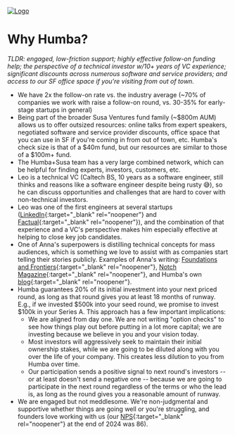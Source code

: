 <a href="#top"></a>

<link rel="stylesheet" href="../style.css">

[![Logo](../humba_logo.png)](https://humbaventures.com/)

# Why Humba?

_TLDR: engaged, low-friction support; highly effective follow-on funding help; the perspective of a technical investor w/10+ years of VC experience; significant discounts across numerous software and service providers; and access to our SF office space if you're visiting from out of town._

* We have 2x the follow-on rate vs. the industry average (~70% of companies we work with raise a follow-on round, vs. 30-35% for early-stage startups in general)
* Being part of the broader Susa Ventures fund family (~$800m AUM) allows us to offer outsized resources: online talks from expert speakers, negotiated software and service provider discounts, office space that you can use in SF if you're coming in from out of town, etc. Humba's check size is that of a $40m fund, but our resources are similar to those of a $100m+ fund.
* The Humba+Susa team has a very large combined network, which can be helpful for finding experts, investors, customers, etc.
* Leo is a technical VC (Caltech BS, 10 years as a software engineer, still thinks and reasons like a software engineer despite being rusty 😅), so he can discuss opportunities and challenges that are hard to cover with non-technical investors.
* Leo was one of the first engineers at several startups ([LinkedIn](https://www.linkedin.com/){:target="_blank" rel="noopener"} and [Factual](https://www.crunchbase.com/organization/factual){:target="_blank" rel="noopener"}), and the combination of that experience and a VC's perspective makes him especially effective at helping to close key job candidates.
* One of Anna's superpowers is distilling technical concepts for mass audiences, which is something we love to assist with as companies start telling their stories publicly. Examples of Anna's writing: [Foundations and Frontiers](https://www.contrary.com/foundations-and-frontiers){:target="_blank" rel="noopener"}, [Notch Magazine](https://notch.ink/anna-sofia-lesiv){:target="_blank" rel="noopener"}, and Humba's own [blog](https://blog.humbaventures.com/s/how-its-built){:target="_blank" rel="noopener"}.
* Humba guarantees 20% of its initial investment into your next priced round, as long as that round gives you at least 18 months of runway. E.g., if we invested $500k into your seed round, we promise to invest $100k in your Series A. This approach has a few important implications:
    * We are aligned from day one. We are not writing "option checks" to see how things play out before putting in a lot more capital; we are investing because we believe in you and your vision today.
    * Most investors will aggressively seek to maintain their initial ownership stakes, while we are going to be diluted along with you over the life of your company. This creates less dilution to you from Humba over time.
    * Our participation sends a positive signal to next round's investors -- or at least doesn't send a negative one -- because we are going to participate in the next round regardless of the terms or who the lead is, as long as the round gives you a reasonable amount of runway.
* We are engaged but not meddlesome. We're non-judgmental and supportive whether things are going well or you're struggling, and founders love working with us (our [NPS](https://www.surveysensum.com/blog/what-is-a-good-net-promoter-score){:target="_blank" rel="noopener"} at the end of 2024 was 86).
